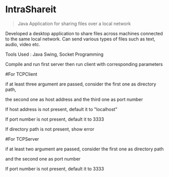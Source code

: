 # IntraShareit
>Java Application for sharing files over a local network

Developed a desktop application to share files across machines connected to the same local network.
Can send various types of files such as text, audio, video etc.

Tools Used : Java Swing, Socket Programming

Compile and run first server then run client with corresponding parameters

#For TCPClient

 if at least three argument are passed, consider the first one as directory path,
 
 the second one as host address and the third one as port number
 
 If host address is not present, default it to "localhost"
 
 If port number is not present, default it to 3333
 
 If directory path is not present, show error

#For TCPServer

if at least two argument are passed, consider the first one as directory path

and the second one as port number

If port number is not present, default it to 3333
